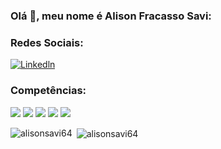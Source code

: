 ### Olá 👋, meu nome é Alison Fracasso Savi:

### Redes Sociais:


[![Linkedln](https://img.shields.io/badge/LinkedIn-0077B5?style=for-the-badge&logo=linkedin&logoColor=white)](https://www.linkedin.com/in/alisonsavi/)
  
### Competências:
<p>
  <img src="https://img.shields.io/badge/php-%23777BB4.svg?style=for-the-badge&logo=php&logoColor=white" />
  <img src="https://img.shields.io/badge/laravel-%23FF2D20.svg?style=for-the-badge&logo=laravel&logoColor=white" />
  <img src="https://img.shields.io/badge/React-20232A?style=for-the-badge&logo=react&logoColor=61DAFB" /> 
  <img src="https://img.shields.io/badge/Vue.js-35495E?style=for-the-badge&logo=vuedotjs&logoColor=4FC08D" /> 
  <img src="https://shields.io/badge/TypeScript-3178C6?logo=TypeScript&logoColor=FFF&style=for-the-badge" /> 
</p>

<p><img align="left" src="https://github-readme-stats.vercel.app/api/top-langs?username=alisonsavi64&show_icons=true&locale=en&layout=compact" alt="alisonsavi64" /></p>

<p>&nbsp;<img align="center" src="https://github-readme-stats.vercel.app/api?username=alisonsavi64&show_icons=true&locale=en" alt="alisonsavi64" /></p>
